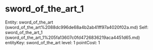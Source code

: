 # sword_of_the_art_1

Entity: sword_of_the_art (sword_of_the_art%2088dc996de68a4b2ab41ff97a4020f02a.md)
Self: sword_of_the_art_1 (sword_of_the_art_1%205fa13607c0fd4726836219aca4451d65.md)
entityKey: sword_of_the_art
level: 1
pointCost: 1

[](Untitled%20822d182f528d4568828bb67d59977bff.md)